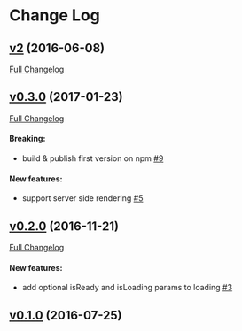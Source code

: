#  Change Log



## [v2](https://github.com/buildo/react-avenger/tree/v2) (2016-06-08)
[Full Changelog](https://github.com/buildo/react-avenger/compare/v0.3.0...v2)

## [v0.3.0](https://github.com/buildo/react-avenger/tree/v0.3.0) (2017-01-23)
[Full Changelog](https://github.com/buildo/react-avenger/compare/v0.2.0...v0.3.0)

#### Breaking:

- build & publish first version on npm [#9](https://github.com/buildo/react-avenger/issues/9)

#### New features:

- support server side rendering [#5](https://github.com/buildo/react-avenger/issues/5)

## [v0.2.0](https://github.com/buildo/react-avenger/tree/v0.2.0) (2016-11-21)
[Full Changelog](https://github.com/buildo/react-avenger/compare/v0.1.0...v0.2.0)

#### New features:

- add optional isReady and isLoading params to loading [#3](https://github.com/buildo/react-avenger/issues/3)

## [v0.1.0](https://github.com/buildo/react-avenger/tree/v0.1.0) (2016-07-25)
